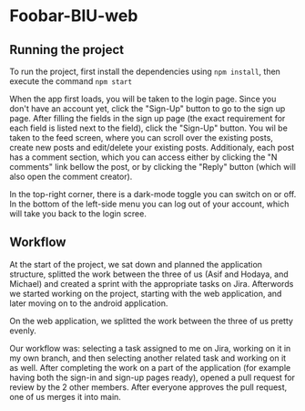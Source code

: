 # Foobar-BIU-web

## Running the project

To run the project, first install the dependencies using `npm install`, then execute the command `npm start`

When the app first loads, you will be taken to the login page. Since you don't have an account yet, click the "Sign-Up" button to go to the sign up page. After filling the fields in the sign up page (the exact requirement for each field is listed next to the field), click the "Sign-Up" button. You wil be taken to the feed screen, where you can scroll over the existing posts, create new posts and edit/delete your existing posts. Additionaly, each post has a comment section, which you can access either by clicking the "N comments" link bellow the post, or by clicking the "Reply" button (which will also open the comment creator).

In the top-right corner, there is a dark-mode toggle you can switch on or off. In the bottom of the left-side menu you can log out of your account, which will take you back to the login scree.

## Workflow
At the start of the project, we sat down and planned the application structure, splitted the work between the three of us (Asif and Hodaya, and Michael) and created a sprint with the appropriate tasks on Jira. Afterwords we started working on the project, starting with the web application, and later moving on to the android application.

On the web application, we splitted the work between the three of us pretty evenly.

Our workflow was: selecting a task assigned to me on Jira, working on it in my own branch, and then selecting another related task and working on it as well. After completing the work on a part of the application (for example having both the sign-in and sign-up pages ready), opened a pull request for review by the 2 other members. After everyone approves the pull request, one of us merges it into main.
